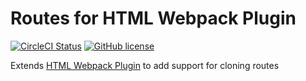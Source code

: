 # Routes for HTML Webpack Plugin

[![CircleCI Status](https://circleci.com/gh/colbyfayock/html-webpack-routes-plugin.svg?style=shield&circle-token=:circle-token)](https://circleci.com/gh/colbyfayock/html-webpack-routes-plugin) [![GitHub license](https://img.shields.io/badge/license-MIT-blue.svg)](https://github.com/colbyfayock/html-webpack-routes-plugin/blob/master/LICENSE)

Extends [HTML Webpack Plugin](https://github.com/jantimon/html-webpack-plugin) to add support for cloning routes
